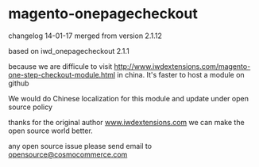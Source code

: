 magento-onepagecheckout
=======================



changelog 14-01-17
merged from version 2.1.12

based on iwd_onepagecheckout 2.1.1

because we are difficule to visit http://www.iwdextensions.com/magento-one-step-checkout-module.html in china. It's faster to host a module on github

We would do Chinese localization for this module and update under open source policy

thanks for the original author www.iwdextensions.com we can make the open source world better.

any open source issue please send email to opensource@cosmocommerce.com
